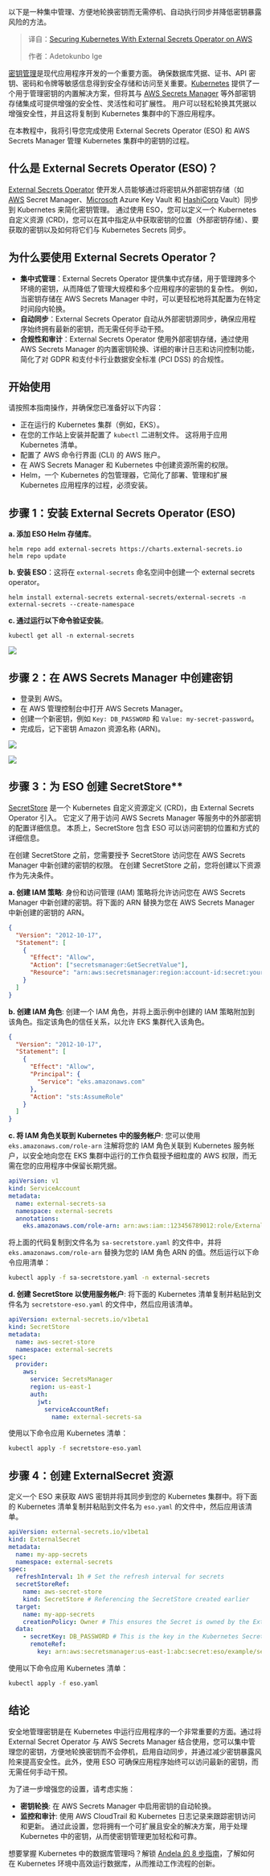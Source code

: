 
<!--
title: 在 AWS 上使用外部密钥操作器保护 Kubernetes
cover: https://cdn.thenewstack.io/media/2025/03/65c162af-secrets.jpg
-->

以下是一种集中管理、方便地轮换密钥而无需停机、自动执行同步并降低密钥暴露风险的方法。

> 译自：[Securing Kubernetes With External Secrets Operator on AWS](https://thenewstack.io/securing-kubernetes-with-external-secrets-operator-on-aws/)
> 
> 作者：Adetokunbo Ige

[密钥管理](https://thenewstack.io/the-challenges-of-secrets-management-from-code-to-cloud/)是现代应用程序开发的一个重要方面。 确保数据库凭据、证书、API 密钥、密码和令牌等敏感信息得到安全存储和访问至关重要。[Kubernetes](https://thenewstack.io/kubernetes/) 提供了一个用于管理密钥的内置解决方案，但将其与 [AWS Secrets Manager](https://thenewstack.io/managing-kubernetes-secrets-with-aws-secrets-manager/) 等外部密钥存储集成可提供增强的安全性、灵活性和可扩展性。 用户可以轻松轮换其凭据以增强安全性，并且这将复制到 Kubernetes 集群中的下游应用程序。

在本教程中，我将引导您完成使用 External Secrets Operator (ESO) 和 AWS Secrets Manager 管理 Kubernetes 集群中的密钥的过程。

## 什么是 External Secrets Operator (ESO)？

[External Secrets Operator](https://external-secrets.io/latest/) 使开发人员能够通过将密钥从外部密钥存储（如 [AWS](https://aws.amazon.com/?utm_content=inline+mention) Secret Manager、[Microsoft](https://news.microsoft.com/?utm_content=inline+mention) Azure Key Vault 和 [HashiCorp](https://www.hashicorp.com/?utm_content=inline+mention) Vault）同步到 Kubernetes 来简化密钥管理。 通过使用 ESO，您可以定义一个 Kubernetes 自定义资源 (CRD)，您可以在其中指定从中获取密钥的位置（外部密钥存储）、要获取的密钥以及如何将它们与 Kubernetes Secrets 同步。

## 为什么要使用 External Secrets Operator？

- **集中式管理**：External Secrets Operator 提供集中式存储，用于管理跨多个环境的密钥，从而降低了管理大规模和多个应用程序的密钥的复杂性。 例如，当密钥存储在 AWS Secrets Manager 中时，可以更轻松地将其配置为在特定时间段内轮换。
- **自动同步**：External Secrets Operator 自动从外部密钥源同步，确保应用程序始终拥有最新的密钥，而无需任何手动干预。
- **合规性和审计**：External Secrets Operator 使用外部密钥存储，通过使用 AWS Secrets Manager 的内置密钥轮换、详细的审计日志和访问控制功能，简化了对 GDPR 和支付卡行业数据安全标准 (PCI DSS) 的合规性。

## 开始使用

请按照本指南操作，并确保您已准备好以下内容：

- 正在运行的 Kubernetes 集群（例如，EKS）。
- 在您的工作站上安装并配置了 `kubectl` 二进制文件。 这将用于应用 Kubernetes 清单。
- 配置了 AWS 命令行界面 (CLI) 的 AWS 账户。
- 在 AWS Secrets Manager 和 Kubernetes 中创建资源所需的权限。
- Helm，一个 Kubernetes 的包管理器，它简化了部署、管理和扩展 Kubernetes 应用程序的过程，必须安装。

## 步骤 1：安装 External Secrets Operator (ESO)

**a. 添加 ESO Helm 存储库**。

```
helm repo add external-secrets https://charts.external-secrets.io
helm repo update
```

**b. 安装 ESO**：这将在 `external-secrets` 命名空间中创建一个 external secrets operator。

```
helm install external-secrets external-secrets/external-secrets -n external-secrets --create-namespace
```

**c. 通过运行以下命令验证安装**。

```
kubectl get all -n external-secrets
```

![](https://cdn.thenewstack.io/media/2025/03/137f7709-image2.png)

## 步骤 2：在 AWS Secrets Manager 中创建密钥

- 登录到 AWS。
- 在 AWS 管理控制台中打开 AWS Secrets Manager。
- 创建一个新密钥，例如 `Key: DB_PASSWORD` 和 `Value: my-secret-password`。
- 完成后，记下密钥 Amazon 资源名称 (ARN)。

![](https://cdn.thenewstack.io/media/2025/03/e0f571e5-image1-1024x640.png)

![](https://cdn.thenewstack.io/media/2025/03/6643060a-image4-1024x278.png)

## 步骤 3：为 ESO 创建 SecretStore**

[SecretStore](https://external-secrets.io/v0.5.8/api-secretstore/) 是一个 Kubernetes 自定义资源定义 (CRD)，由 External Secrets Operator 引入。 它定义了用于访问 AWS Secrets Manager 等服务中的外部密钥的配置详细信息。 本质上，SecretStore 包含 ESO 可以访问密钥的位置和方式的详细信息。

在创建 SecretStore 之前，您需要授予 SecretStore 访问您在 AWS Secrets Manager 中新创建的密钥的权限。 在创建 SecretStore 之前，您将创建以下资源作为先决条件。

**a. 创建 IAM 策略**: 身份和访问管理 (IAM) 策略将允许访问您在 AWS Secrets Manager 中新创建的密钥。将下面的 ARN 替换为您在 AWS Secrets Manager 中新创建的密钥的 ARN。

```json
{
  "Version": "2012-10-17",
  "Statement": [
    {
      "Effect": "Allow",
      "Action": ["secretsmanager:GetSecretValue"],
      "Resource": "arn:aws:secretsmanager:region:account-id:secret:your-secret-id"
    }
  ]
}
```

**b. 创建 IAM 角色**: 创建一个 IAM 角色，并将上面示例中创建的 IAM 策略附加到该角色。指定该角色的信任关系，以允许 EKS 集群代入该角色。

```json
{
  "Version": "2012-10-17",
  "Statement": [
    {
      "Effect": "Allow",
      "Principal": {
        "Service": "eks.amazonaws.com"
      },
      "Action": "sts:AssumeRole"
    }
  ]
}
```

**c. 将 IAM 角色关联到 Kubernetes 中的服务帐户**: 您可以使用 `eks.amazonaws.com/role-arn` 注解将您的 IAM 角色关联到 Kubernetes 服务帐户，以安全地向您在 EKS 集群中运行的工作负载授予细粒度的 AWS 权限，而无需在您的应用程序中保留长期凭据。

```yaml
apiVersion: v1
kind: ServiceAccount
metadata:
  name: external-secrets-sa
  namespace: external-secrets
  annotations:
    eks.amazonaws.com/role-arn: arn:aws:iam::123456789012:role/ExternalSecretsRole
```

将上面的代码复制到文件名为 `sa-secretstore.yaml` 的文件中，并将 `eks.amazonaws.com/role-arn` 替换为您的 IAM 角色 ARN 的值。然后运行以下命令应用清单：

```bash
kubectl apply -f sa-secretstore.yaml -n external-secrets
```

**d. 创建 SecretStore 以使用服务帐户**: 将下面的 Kubernetes 清单复制并粘贴到文件名为 `secretstore-eso.yaml` 的文件中，然后应用该清单。


```yaml
apiVersion: external-secrets.io/v1beta1
kind: SecretStore
metadata:
  name: aws-secret-store
  namespace: external-secrets
spec:
  provider:
    aws:
      service: SecretsManager
      region: us-east-1
      auth:
        jwt:
          serviceAccountRef:
            name: external-secrets-sa
```

使用以下命令应用 Kubernetes 清单：

```bash
kubectl apply -f secretstore-eso.yaml
```

## 步骤 4：创建 ExternalSecret 资源

定义一个 ESO 来获取 AWS 密钥并将其同步到您的 Kubernetes 集群中。将下面的 Kubernetes 清单复制并粘贴到文件名为 `eso.yaml` 的文件中，然后应用该清单。

```yaml
apiVersion: external-secrets.io/v1beta1
kind: ExternalSecret
metadata:
  name: my-app-secrets
  namespace: external-secrets
spec:
  refreshInterval: 1h # Set the refresh interval for secrets
  secretStoreRef:
    name: aws-secret-store
    kind: SecretStore # Referencing the SecretStore created earlier
  target:
    name: my-app-secrets
    creationPolicy: Owner # This ensures the Secret is owned by the ExternalSecret
  data:
    - secretKey: DB_PASSWORD # This is the key in the Kubernetes Secret
      remoteRef:
        key: arn:aws:secretsmanager:us-east-1:abc:secret:eso/example/secrets-Eq5llj #Replace this with the ARN of your AWS Secrets Manager
```

使用以下命令应用 Kubernetes 清单：

```bash
kubectl apply -f eso.yaml
```

## 结论

安全地管理密钥是在 Kubernetes 中运行应用程序的一个非常重要的方面。通过将 External Secret Operator 与 AWS Secrets Manager 结合使用，您可以集中管理您的密钥，方便地轮换密钥而不会停机，启用自动同步，并通过减少密钥暴露风险来提高安全性。此外，使用 ESO 可确保应用程序始终可以访问最新的密钥，而无需任何手动干预。

为了进一步增强您的设置，请考虑实施：

- **密钥轮换**: 在 AWS Secrets Manager 中启用密钥的自动轮换。
- **监控和审计**: 使用 AWS CloudTrail 和 Kubernetes 日志记录来跟踪密钥访问和更新。
通过此设置，您将拥有一个可扩展且安全的解决方案，用于处理 Kubernetes 中的密钥，从而使密钥管理更加轻松和可靠。

想要掌握 Kubernetes 中的数据库管理吗？解锁 [Andela 的 8 步指南](https://www.andela.com/blog-posts/how-to-run-databases-on-kubernetes-an-8-step-guide/?utm_medium=contentmarketing&utm_source=blog&utm_campaign=brand-global-the-new-stack&utm_content=kubernetes-blog&utm_term=writers-room)，了解如何在 Kubernetes 环境中高效运行数据库，从而推动工作流程的创新。
